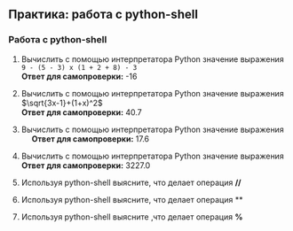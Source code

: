 ## Практика: работа с python-shell


### Работа с python-shell

1. Вычислить с помощью интерпретатора Python значение выражения \
   ``` 9 - (5 - 3) x (1 + 2 + 8) - 3  ``` \
   **Ответ для самопроверки:** -16
   
   
2. Вычислить с помощью интерпретатора Python значение выражения \
   $\sqrt{3x-1}+(1+x)^2$ \
   **Ответ для самопроверки:** 40.7
   

3. Вычислить с помощью интерпретатора Python значение выражения \
   ```  ```
   **Ответ для самопроверки:** 17.6
   

4. Вычислить с помощью интерпретатора Python значение выражения \
   **Ответ для самопроверки:** 3227.0
   

5. Используя python-shell выясните, что делает операция **//**
6. Используя python-shell выясните, что делает операция **
7. Используя python-shell выясните ,что делает операция **%**
